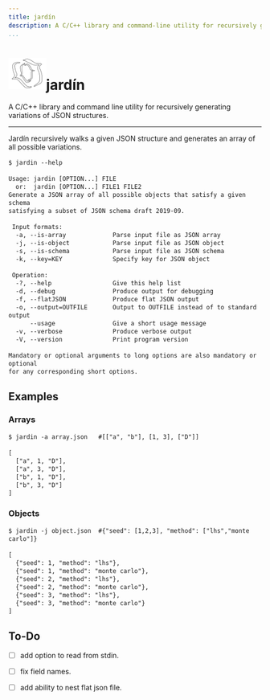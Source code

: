 ```yaml
---
title: jardín
description: A C/C++ library and command-line utility for recursively generating variations of JSON structures.
...
```


<h1><img src="main.svg" alt="" width=75></img>jardín</h1>

A C/C++ library and command line utility for recursively generating variations of JSON structures.

-----

Jardín recursively walks a given JSON structure and generates an array of all possible variations. 

	$ jardin --help
	
	Usage: jardin [OPTION...] FILE
	  or:  jardin [OPTION...] FILE1 FILE2
	Generate a JSON array of all possible objects that satisfy a given schema
	satisfying a subset of JSON schema draft 2019-09.

	 Input formats:
	  -a, --is-array             Parse input file as JSON array
	  -j, --is-object            Parse input file as JSON object
	  -s, --is-schema            Parse input file as JSON schema
	  -k, --key=KEY              Specify key for JSON object

	 Operation:
	  -?, --help                 Give this help list
	  -d, --debug                Produce output for debugging
	  -f, --flatJSON             Produce flat JSON output
	  -o, --output=OUTFILE       Output to OUTFILE instead of to standard output
		  --usage                Give a short usage message
	  -v, --verbose              Produce verbose output
	  -V, --version              Print program version

	Mandatory or optional arguments to long options are also mandatory or optional
	for any corresponding short options.

## Examples

### Arrays

    $ jardin -a array.json   #[["a", "b"], [1, 3], ["D"]]

    [
      ["a", 1, "D"], 
      ["a", 3, "D"], 
      ["b", 1, "D"], 
      ["b", 3, "D"]
    ]

### Objects

    $ jardin -j object.json  #{"seed": [1,2,3], "method": ["lhs","monte carlo"]}

    [
      {"seed": 1, "method": "lhs"},
      {"seed": 1, "method": "monte carlo"},
      {"seed": 2, "method": "lhs"},
      {"seed": 2, "method": "monte carlo"},
      {"seed": 3, "method": "lhs"},
      {"seed": 3, "method": "monte carlo"}
    ]

## To-Do

- [ ] add option to read from stdin.
- [ ] fix field names.
- [ ] add ability to nest flat json file.

